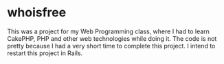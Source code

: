 whoisfree
=========

This was a project for my Web Programming class, where I had to learn CakePHP, PHP and other web technologies while doing it. The code is not pretty because I had a very short time to complete this project. I intend to restart this project in Rails.
